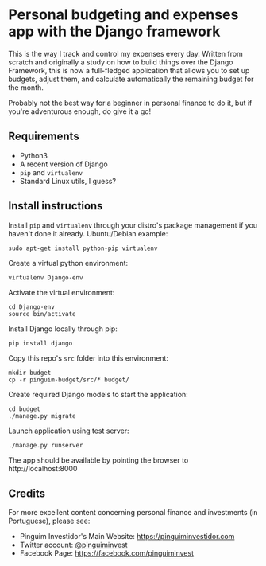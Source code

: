 # Personal budgeting and expenses app with the Django framework

This is the way I track and control my expenses every day. Written from scratch and originally a study on how to build things over the Django Framework, this is now a full-fledged application that allows you to set up budgets, adjust them, and calculate automatically the remaining budget for the month.

Probably not the best way for a beginner in personal finance to do it, but if you're adventurous enough, do give it a go!

## Requirements

 - Python3
 - A recent version of Django
 - `pip` and `virtualenv`
 - Standard Linux utils, I guess?

## Install instructions

Install `pip` and `virtualenv` through your distro's package management if you haven't done it already. Ubuntu/Debian example:

    sudo apt-get install python-pip virtualenv

Create a virtual python environment:

    virtualenv Django-env

Activate the virtual environment:

    cd Django-env
    source bin/activate

Install Django locally through pip:

    pip install django

Copy this repo's `src` folder into this environment:

    mkdir budget
    cp -r pinguim-budget/src/* budget/

Create required Django models to start the application:

    cd budget
    ./manage.py migrate

Launch application using test server:

    ./manage.py runserver

The app should be available by pointing the browser to http://localhost:8000

## Credits

For more excellent content concerning personal finance and investments (in Portuguese), please see:

 - Pinguim Investidor's Main Website: https://pinguiminvestidor.com
 - Twitter account: [@pinguiminvest](https://twitter.com/pinguiminvest)
 - Facebook Page: https://facebook.com/pinguiminvest
